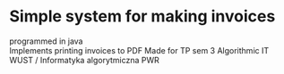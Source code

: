 <h1>Simple system for making invoices</h1>
programmed in java<br>
Implements printing invoices to PDF
Made for TP sem 3 Algorithmic IT WUST / Informatyka algorytmiczna PWR 
